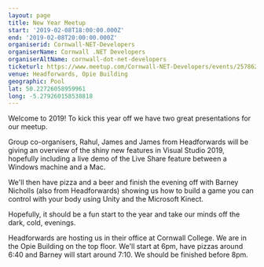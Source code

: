 ```yaml
---
layout: page
title: New Year Meetup
start: '2019-02-08T18:00:00.000Z'
end: '2019-02-08T20:00:00.000Z'
organiserid: Cornwall-NET-Developers
organiserName: Cornwall .NET Developers
organiserAltName: cornwall-dot-net-developers
ticketurl: https://www.meetup.com/Cornwall-NET-Developers/events/257862659/
venue: Headforwards, Opie Building
geographic: Pool
lat: 50.22726058959961
long: -5.279260158538818
---
```

<p>Welcome to 2019! To kick this year off we have two great presentations for our meetup.</p> <p>Group co-organisers, Rahul, James and James from Headforwards will be giving an overview of the shiny new features in Visual Studio 2019, hopefully including a live demo of the Live Share feature between a Windows machine and a Mac.</p> <p>We'll then have pizza and a beer and finish the evening off with Barney Nicholls (also from Headforwards) showing us how to build a game you can control with your body using Unity and the Microsoft Kinect.</p> <p>Hopefully, it should be a fun start to the year and take our minds off the dark, cold, evenings.</p> <p>Headforwards are hosting us in their office at Cornwall College. We are in the Opie Building on the top floor. We'll start at 6pm, have pizzas around 6:40 and Barney will start around 7:10. We should be finished before 8pm.</p> 
